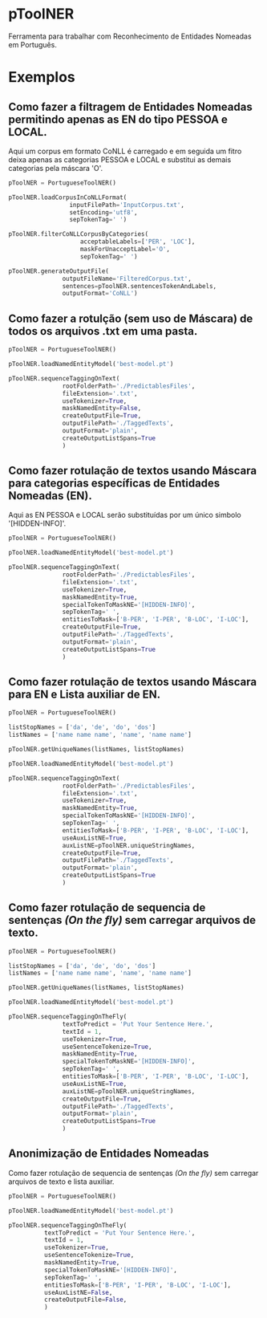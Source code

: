 # pToolNER
Ferramenta para trabalhar com Reconhecimento de Entidades Nomeadas em Português.

# Exemplos

## Como fazer a filtragem de Entidades Nomeadas permitindo apenas as EN do tipo PESSOA e LOCAL.
Aqui um corpus em formato CoNLL é carregado e em seguida um fitro deixa apenas as categorias PESSOA e LOCAL e substitui as demais categorias pela máscara 'O'.

```python
pToolNER = PortugueseToolNER()

pToolNER.loadCorpusInCoNLLFormat(
                 inputFilePath='InputCorpus.txt',
                 setEncoding='utf8',
                 sepTokenTag=' ')

pToolNER.filterCoNLLCorpusByCategories(
                    acceptableLabels=['PER', 'LOC'],
                    maskForUnacceptLabel='O',
                    sepTokenTag=' ')

pToolNER.generateOutputFile(
               outputFileName='FilteredCorpus.txt',
               sentences=pToolNER.sentencesTokenAndLabels,
               outputFormat='CoNLL')
```

## Como fazer a rotulção (sem uso de Máscara) de todos os arquivos .txt em uma pasta.

```python
pToolNER = PortugueseToolNER()

pToolNER.loadNamedEntityModel('best-model.pt')

pToolNER.sequenceTaggingOnText(
               rootFolderPath='./PredictablesFiles',
               fileExtension='.txt',
               useTokenizer=True,
               maskNamedEntity=False,
               createOutputFile=True,
               outputFilePath='./TaggedTexts',
               outputFormat='plain',
               createOutputListSpans=True
               )
```
## Como fazer rotulação de textos usando Máscara para categorias específicas de Entidades Nomeadas (EN).
Aqui as EN PESSOA e LOCAL serão substituídas por um único simbolo '[HIDDEN-INFO]'.

```python
pToolNER = PortugueseToolNER()

pToolNER.loadNamedEntityModel('best-model.pt')

pToolNER.sequenceTaggingOnText(
               rootFolderPath='./PredictablesFiles',
               fileExtension='.txt',
               useTokenizer=True,
               maskNamedEntity=True,
               specialTokenToMaskNE='[HIDDEN-INFO]',
               sepTokenTag=' ',
               entitiesToMask=['B-PER', 'I-PER', 'B-LOC', 'I-LOC'],
               createOutputFile=True,
               outputFilePath='./TaggedTexts',
               outputFormat='plain',
               createOutputListSpans=True
               )
```

## Como fazer rotulação de textos usando Máscara para EN e Lista auxiliar de EN.
```python
pToolNER = PortugueseToolNER()

listStopNames = ['da', 'de', 'do', 'dos']
listNames = ['name name name', 'name', 'name name']

pToolNER.getUniqueNames(listNames, listStopNames)

pToolNER.loadNamedEntityModel('best-model.pt')

pToolNER.sequenceTaggingOnText(
               rootFolderPath='./PredictablesFiles',
               fileExtension='.txt',
               useTokenizer=True,
               maskNamedEntity=True,
               specialTokenToMaskNE='[HIDDEN-INFO]',
               sepTokenTag=' ',
               entitiesToMask=['B-PER', 'I-PER', 'B-LOC', 'I-LOC'],
               useAuxListNE=True,
               auxListNE=pToolNER.uniqueStringNames,
               createOutputFile=True,
               outputFilePath='./TaggedTexts',
               outputFormat='plain',
               createOutputListSpans=True
               )
```
## Como fazer rotulação de sequencia de sentenças _(On the fly)_ sem carregar arquivos de texto.
```python
pToolNER = PortugueseToolNER()

listStopNames = ['da', 'de', 'do', 'dos']
listNames = ['name name name', 'name', 'name name']

pToolNER.getUniqueNames(listNames, listStopNames)

pToolNER.loadNamedEntityModel('best-model.pt')

pToolNER.sequenceTaggingOnTheFly(
			   textToPredict = 'Put Your Sentence Here.',
			   textId = 1,
			   useTokenizer=True,
			   useSentenceTokenize=True,
			   maskNamedEntity=True,
			   specialTokenToMaskNE='[HIDDEN-INFO]',
			   sepTokenTag=' ',
			   entitiesToMask=['B-PER', 'I-PER', 'B-LOC', 'I-LOC'],
			   useAuxListNE=True,
			   auxListNE=pToolNER.uniqueStringNames,
			   createOutputFile=True,
			   outputFilePath='./TaggedTexts',
			   outputFormat='plain',
			   createOutputListSpans=True
			   )
```
## Anonimização de Entidades Nomeadas
Como fazer rotulação de sequencia de sentenças _(On the fly)_ sem carregar arquivos de texto e lista auxiliar.
```python
pToolNER = PortugueseToolNER()

pToolNER.loadNamedEntityModel('best-model.pt')

pToolNER.sequenceTaggingOnTheFly(
          textToPredict = 'Put Your Sentence Here.',
          textId = 1,
          useTokenizer=True,
          useSentenceTokenize=True,
          maskNamedEntity=True,
          specialTokenToMaskNE='[HIDDEN-INFO]',
          sepTokenTag=' ',
          entitiesToMask=['B-PER', 'I-PER', 'B-LOC', 'I-LOC'],
          useAuxListNE=False,
          createOutputFile=False,
          )
```
